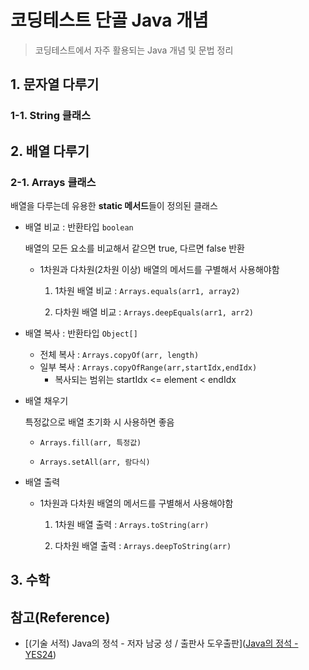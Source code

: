 # 코딩테스트 단골 Java 개념

> 코딩테스트에서 자주 활용되는 Java 개념 및 문법 정리

## 1. 문자열 다루기

### 1-1. String 클래스

## 2. 배열 다루기

### 2-1. Arrays 클래스

배열을 다루는데 유용한 **static 메서드**들이 정의된 클래스

* 배열 비교 : 반환타입 `boolean`
  
  배열의 모든 요소를 비교해서 같으면 true, 다르면 false 반환
  
  * 1차원과 다차원(2차원 이상) 배열의 메서드를 구별해서 사용해야함
    
    1. 1차원 배열 비교 : `Arrays.equals(arr1, array2)`
    
    2. 다차원 배열 비교 : `Arrays.deepEquals(arr1, arr2)`

* 배열 복사 : 반환타입 `Object[]`
  
  * 전체 복사 : `Arrays.copyOf(arr, length)`
  * 일부 복사 : `Arrays.copyOfRange(arr,startIdx,endIdx)`
    * 복사되는 범위는 startIdx <= element < endIdx

* 배열 채우기
  
  특정값으로 배열 초기화 시 사용하면 좋음
  
  * `Arrays.fill(arr, 특정값)`
  
  * `Arrays.setAll(arr, 람다식)`

* 배열 출력 
  
  * 1차원과 다차원 배열의 메서드를 구별해서 사용해야함
    1. 1차원 배열 출력 : `Arrays.toString(arr)`
    
    2. 다차원 배열 출력 : `Arrays.deepToString(arr)`

## 3. 수학

## 참고(Reference)

* [(기술 서적) Java의 정석 - 저자 남궁 성 / 출판사 도우출판]([Java의 정석 - YES24](http://www.yes24.com/Product/Goods/24259565))
